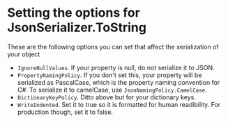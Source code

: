 # Setting the options for JsonSerializer.ToString

These are the following options you can set that affect the serialization of your object

* `IgnoreNullValues`. If your property is null, do not serialize it to JSON.
* `PropertyNamingPolicy`. If you don't set this, your property will be serialized as PascalCase, which is the property naming convention for C#. To serialize it to camelCase, use `JsonNamingPolicy.CamelCase`.
* `DictionaryKeyPolicy`. Ditto above but for your dictionary keys.
* `WriteIndented`. Set it to true so it is formatted for human readibility. For production though, set it to false.
